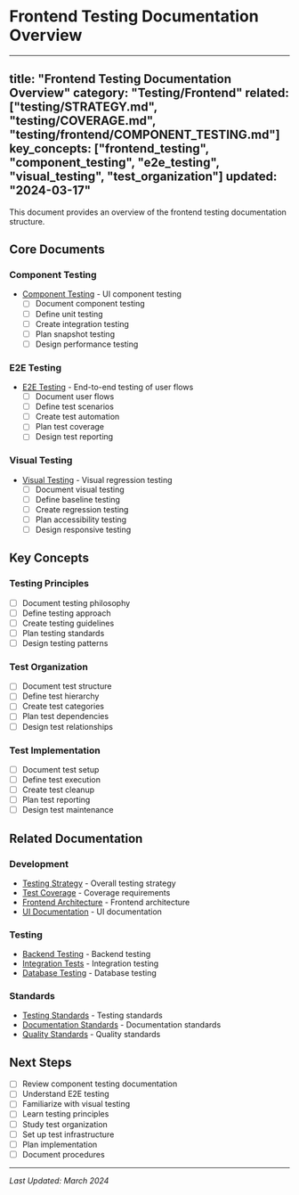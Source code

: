 # Frontend Testing Documentation Overview

---
title: "Frontend Testing Documentation Overview"
category: "Testing/Frontend"
related: ["testing/STRATEGY.md", "testing/COVERAGE.md", "testing/frontend/COMPONENT_TESTING.md"]
key_concepts: ["frontend_testing", "component_testing", "e2e_testing", "visual_testing", "test_organization"]
updated: "2024-03-17"
---

This document provides an overview of the frontend testing documentation structure.

## Core Documents

### Component Testing
- [Component Testing](COMPONENT_TESTING.md) - UI component testing
  - [ ] Document component testing
  - [ ] Define unit testing
  - [ ] Create integration testing
  - [ ] Plan snapshot testing
  - [ ] Design performance testing

### E2E Testing
- [E2E Testing](E2E_TESTING.md) - End-to-end testing of user flows
  - [ ] Document user flows
  - [ ] Define test scenarios
  - [ ] Create test automation
  - [ ] Plan test coverage
  - [ ] Design test reporting

### Visual Testing
- [Visual Testing](VISUAL_TESTING.md) - Visual regression testing
  - [ ] Document visual testing
  - [ ] Define baseline testing
  - [ ] Create regression testing
  - [ ] Plan accessibility testing
  - [ ] Design responsive testing

## Key Concepts

### Testing Principles
- [ ] Document testing philosophy
- [ ] Define testing approach
- [ ] Create testing guidelines
- [ ] Plan testing standards
- [ ] Design testing patterns

### Test Organization
- [ ] Document test structure
- [ ] Define test hierarchy
- [ ] Create test categories
- [ ] Plan test dependencies
- [ ] Design test relationships

### Test Implementation
- [ ] Document test setup
- [ ] Define test execution
- [ ] Create test cleanup
- [ ] Plan test reporting
- [ ] Design test maintenance

## Related Documentation

### Development
- [Testing Strategy](../../STRATEGY.md) - Overall testing strategy
- [Test Coverage](../../COVERAGE.md) - Coverage requirements
- [Frontend Architecture](../../../frontend/ARCHITECTURE.md) - Frontend architecture
- [UI Documentation](../../../frontend/ui/COMPONENT_LIBRARY.md) - UI documentation

### Testing
- [Backend Testing](../backend/API_TESTING.md) - Backend testing
- [Integration Tests](../backend/INTEGRATION_TESTING.md) - Integration testing
- [Database Testing](../backend/DATABASE_TESTING.md) - Database testing

### Standards
- [Testing Standards](../../../standards/TESTING_STANDARDS.md) - Testing standards
- [Documentation Standards](../../../standards/DOCUMENTATION.md) - Documentation standards
- [Quality Standards](../../../standards/QUALITY_STANDARDS.md) - Quality standards

## Next Steps

- [ ] Review component testing documentation
- [ ] Understand E2E testing
- [ ] Familiarize with visual testing
- [ ] Learn testing principles
- [ ] Study test organization
- [ ] Set up test infrastructure
- [ ] Plan implementation
- [ ] Document procedures

---

*Last Updated: March 2024* 